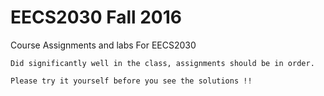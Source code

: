 # EECS2030 Fall 2016 
Course Assignments and labs For EECS2030 

    Did significantly well in the class, assignments should be in order. 
    
    Please try it yourself before you see the solutions !!


  
